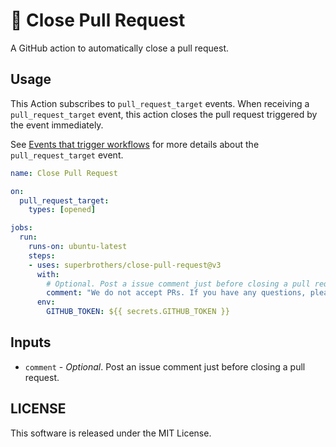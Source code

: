 # :no_entry_sign: Close Pull Request

A GitHub action to automatically close a pull request.

## Usage

This Action subscribes to `pull_request_target` events. When receiving a `pull_request_target` event, this action closes the pull request triggered by the event immediately.

See [Events that trigger workflows](https://docs.github.com/en/free-pro-team@latest/actions/reference/events-that-trigger-workflows#pull_request_target) for more details about the `pull_request_target` event.

```yaml
name: Close Pull Request

on:
  pull_request_target:
    types: [opened]

jobs:
  run:
    runs-on: ubuntu-latest
    steps:
    - uses: superbrothers/close-pull-request@v3
      with:
        # Optional. Post a issue comment just before closing a pull request.
        comment: "We do not accept PRs. If you have any questions, please feel free to contact us."
      env:
        GITHUB_TOKEN: ${{ secrets.GITHUB_TOKEN }}
```

## Inputs

- `comment` - *Optional*. Post an issue comment just before closing a pull request.

## LICENSE

This software is released under the MIT License.
